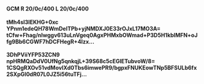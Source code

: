 #### GCM R 20/0c/400 L 20/0c/400
**tMh4sl3IEKHG+0xc**<br/>**YPnm1edeQH78WmDeITPb+yjNMDXJ0E33rOJxL17MO3A=**<br/>**tCfw+Fhag/nIwggv613uLnVgeq0AgxPHMxbOWmad+P3D5H1kblMFN+oJfg9Bb6CGWF7hDCFHegR+4Izx...**<br/><br/>
**3DhPViiYFP53ZCN9**<br/>**npHRMQaDdV0UfNg5qnkqjL+39S68c5cEGlETubvoW/8=**<br/>**1CSQgRXOv51vdMovlXd0Tbs6imwePR9/bgpxFNUKEowTNp5BFSULb6fx2SXpGI0dR07L0JZ5i56tuTFj...**